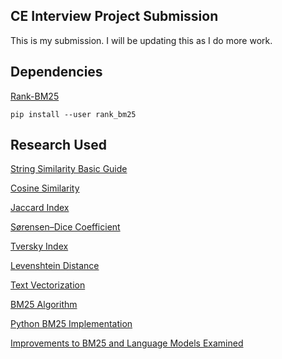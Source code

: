 ## CE Interview Project Submission
This is my submission. I will be updating this as I do more work.

## Dependencies
[Rank-BM25](https://pypi.org/project/rank-bm25/)

```
pip install --user rank_bm25
```

## Research Used
[String Similarity Basic Guide](https://itnext.io/string-similarity-the-basic-know-your-algorithms-guide-3de3d7346227)

[Cosine Similarity](https://en.wikipedia.org/wiki/Cosine_similarity)

[Jaccard Index](https://en.wikipedia.org/wiki/Jaccard_index)

[Sørensen–Dice Coefficient](https://en.wikipedia.org/wiki/S%C3%B8rensen%E2%80%93Dice_coefficient)

[Tversky Index](https://en.wikipedia.org/wiki/Tversky_index)

[Levenshtein Distance](https://en.wikipedia.org/wiki/Levenshtein_distance)

[Text Vectorization](https://www.deepset.ai/blog/what-is-text-vectorization-in-nlp)

[BM25 Algorithm](https://www.elastic.co/blog/practical-bm25-part-2-the-bm25-algorithm-and-its-variables)

[Python BM25 Implementation](https://pypi.org/project/rank-bm25/)

[Improvements to BM25 and Language Models Examined](http://www.cs.otago.ac.nz/homepages/andrew/papers/2014-2.pdf)

